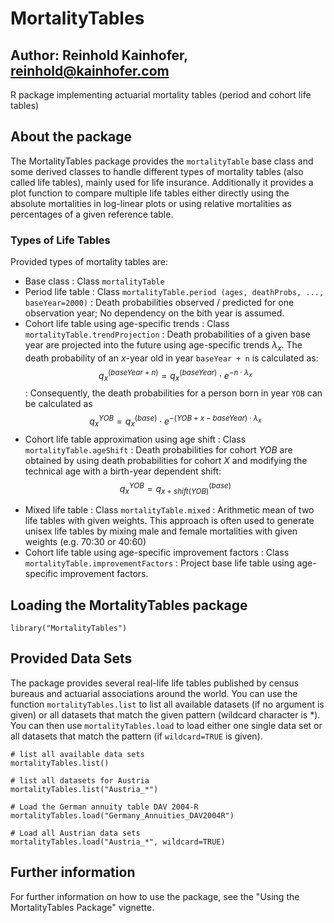 # MortalityTables
## Author: Reinhold Kainhofer, reinhold@kainhofer.com

R package implementing actuarial mortality tables (period and cohort life tables) 

## About the package

The MortalityTables package provides the `mortalityTable` base class and
some derived classes to handle different types of mortality tables (also 
called life tables), mainly
used for life insurance. Additionally it provides a plot function to compare
multiple life tables either directly using the absolute mortalities in
log-linear plots or using relative mortalities as percentages of a given
reference table.

### Types of Life Tables

Provided types of mortality tables are:

* Base class
    : Class `mortalityTable`
* Period life table
    : Class `mortalityTable.period (ages, deathProbs, ..., baseYear=2000)`
    : Death probabilities observed / predicted for one observation year;
      No dependency on the bith year is assumed.
* Cohort life table using age-specific trends
    : Class `mortalityTable.trendProjection`
    : Death probabilities of a given base year are projected into the future
      using age-specific trends $\lambda_x$. The death probability of an $x$-year old in year
      `baseYear + n` is calculated as:
          $$q_x^{(baseYear+n)} = q_x^{(baseYear)} \cdot e^{-n\cdot\lambda_x}$$
    : Consequently, the death probabilities for a person born in year `YOB` can be calculated as
        $$q_x^{YOB} = q_x^{(base)} \cdot e^{-(YOB+x-baseYear)\cdot \lambda_x}$$
* Cohort life table approximation using age shift
    : Class `mortalityTable.ageShift`
    : Death probabilities for cohort $YOB$ are obtained by using death probabilities
      for cohort $X$ and modifying the technical age with a birth-year dependent shift:
          $$q_x^{YOB} = q_{x+shift(YOB)}^{(base)}$$
<!-- * Observed life table -->
<!--     : Class `mortalityTable.observed` -->
<!--     : Death probabilities observed during several years. The probabilities are -->
<!--       stored as a matrix with observation year and age as dimensions. -->
* Mixed life table
    : Class `mortalityTable.mixed`
    : Arithmetic mean of two life tables with given weights. This approach is
      often used to generate unisex life tables by mixing male and female
      mortalities with given weights (e.g. 70:30 or 40:60)
* Cohort life table using age-specific improvement factors
    : Class `mortalityTable.improvementFactors`
    : Project base life table using age-specific improvement factors.

## Loading the MortalityTables package
```
library("MortalityTables")
```

## Provided Data Sets

The package provides several real-life life tables published by census bureaus 
and actuarial associations around the world. You can use the function 
`mortalityTables.list` to list all available datasets (if no argument is given)
or all datasets that match the given pattern (wildcard character is *). You can 
then use `mortalityTables.load` to load either one single data set or all 
datasets that match the pattern (if `wildcard=TRUE` is given).

```
# list all available data sets
mortalityTables.list()

# list all datasets for Austria
mortalityTables.list("Austria_*")

# Load the German annuity table DAV 2004-R
mortalityTables.load("Germany_Annuities_DAV2004R")

# Load all Austrian data sets
mortalityTables.load("Austria_*", wildcard=TRUE)
```

## Further information
For further information on how to use the package, see the "Using the MortalityTables Package" vignette.